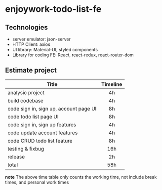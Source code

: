 # enjoywork-todo-list-fe

## Technologies
 - server emulator: json-server
 - HTTP Client: axios
 - UI library: Material-UI, styled components
 - Library for coding FE: React, react-redux, react-router-dom

## Estimate project 
| Title         | Timeline      |
| ------------- |:-------------:| 
|  analysic project     | 4h | 
|    build codebase   |  4h   | 
| code sign in, sign up, account page UI  | 8h      | 
| code todo list page UI | 8h  | 
| code sign in, sign up features  |  4h |
| code update account features | 4h |
| code CRUD todo list feature | 8h |
| testing & fixbug | 16h | 
| release | 2h |
| total | 58h |

**note** The above time table only counts the working time, not include break times, and personal work times


